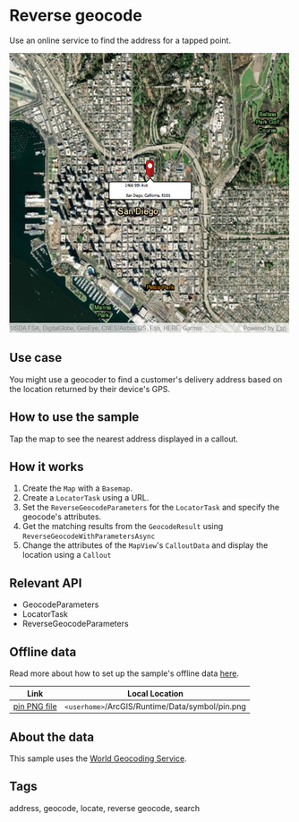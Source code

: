 # Reverse geocode

Use an online service to find the address for a tapped point.

![](screenshot.png)

## Use case

You might use a geocoder to find a customer's delivery address based on the location returned by their device's GPS.

## How to use the sample

Tap the map to see the nearest address displayed in a callout.

## How it works

1. Create the `Map` with a `Basemap`.
2. Create a `LocatorTask` using a URL.
3. Set the `ReverseGeocodeParameters` for the `LocatorTask` and specify the geocode's attributes.
4. Get the matching results from the `GeocodeResult` using `ReverseGeocodeWithParametersAsync`
5. Change the attributes of the `MapView`'s `CalloutData` and display the location using a `Callout`

## Relevant API

* GeocodeParameters
* LocatorTask
* ReverseGeocodeParameters

## Offline data

Read more about how to set up the sample's offline data [here](http://links.esri.com/ArcGISRuntimeQtSamples#use-offline-data-in-the-samples).

Link | Local Location
---------|-------|
[pin PNG file](https://github.com/Esri/arcgis-runtime-samples-java/blob/master/search/reverse-geocode-online/src/main/resources/pin.png)| `<userhome>`/ArcGIS/Runtime/Data/symbol/pin.png |

## About the data

This sample uses the [World Geocoding Service](https://www.arcgis.com/home/item.html?id=305f2e55e67f4389bef269669fc2e284).

## Tags

address, geocode, locate, reverse geocode, search

